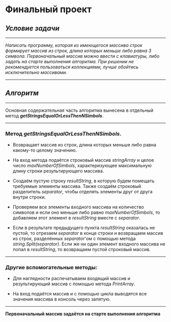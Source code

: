 # Финальный проект

## *Условие задачи*

****

*Написать программу, которая из имеющегося массива строк формирует массив из строк, длина которых меньше либо равна 3 символа. Первоначальный массив можно ввести с клавиатуры, либо задать на старте выполнения алгоритма. При решении не рекомендуется пользоваться коллекциями, лучше обойтись исключительно массивами.*

****

## *Алгоритм*

****

Основная содержательная часть алгоритма вынесена в отдельный метод **_getStringsEqualOrLessThenNSimbols_**.

****

### Метод **_getStringsEqualOrLessThenNSimbols_**.


* Возвращает массив из строк, длина которых меньше либо равна какому-то целому значению.

* На вход метода подаётся строковый массив *stringArray* и целое число *maxNumberOfSimbols*, характеризующее максимальную длину строки результирующего массива.

* Создаём пустую строку *resultString*, в которую будем помещать требуемые элементы массива. Также создаём строковый разделитель *separator*, чтобы отделять элементы друг от друга внутри строки. 

* Проверяем все элементы входного массива на количество символов и если оно меньше либо равно *maxNumberOfSimbols*, то добавляем этот элемент в *resultString* вместе с *separator*.

* Если в результате предыдущего пункта *resultString* оказалась не пустой, то отрезаем *separator* в конце строки и возвращаем массив из строк, разделённых *separator*'ом с помощью метода *string.Split(separator)*. Если же ни один элемент входного массива не попал в *resultString*, то возвращаем пустой строковый массив.

****

### Другие вспомогательные методы:

* Для наглядности распечатываем входящий массив и результирующий массив с помощью метода *PrintArray*.

* На вход подаётся массив и с помощью цикла выводятся все значения массива в консоль через запятую.
****

**Первоначальный массив задаётся на старте выполнения алгоритма**